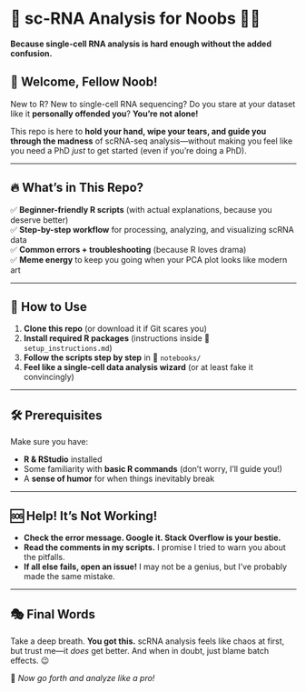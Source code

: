 # 🧬 sc-RNA Analysis for Noobs 😵‍💫  
**Because single-cell RNA analysis is hard enough without the added confusion.**  

## 🎉 Welcome, Fellow Noob!  
New to R? New to single-cell RNA sequencing? Do you stare at your dataset like it **personally offended you**? **You’re not alone!**  

This repo is here to **hold your hand, wipe your tears, and guide you through the madness** of scRNA-seq analysis—without making you feel like you need a PhD *just* to get started (even if you’re doing a PhD).  

---

## 🔥 What’s in This Repo?  
✅ **Beginner-friendly R scripts** (with actual explanations, because you deserve better)  
✅ **Step-by-step workflow** for processing, analyzing, and visualizing scRNA data  
✅ **Common errors + troubleshooting** (because R loves drama)  
✅ **Meme energy** to keep you going when your PCA plot looks like modern art  

---

## 🚀 How to Use  
1. **Clone this repo** (or download it if Git scares you)  
2. **Install required R packages** (instructions inside 📂 `setup_instructions.md`)  
3. **Follow the scripts step by step** in 📂 `notebooks/`  
4. **Feel like a single-cell data analysis wizard** (or at least fake it convincingly)  

---

## 🛠 Prerequisites  
Make sure you have:  
- **R & RStudio** installed  
- Some familiarity with **basic R commands** (don’t worry, I’ll guide you!)  
- A **sense of humor** for when things inevitably break  

---

## 🆘 Help! It’s Not Working!  
- **Check the error message. Google it. Stack Overflow is your bestie.**  
- **Read the comments in my scripts.** I promise I tried to warn you about the pitfalls.  
- **If all else fails, open an issue!** I may not be a genius, but I’ve probably made the same mistake.  

---

## 🎭 Final Words  
Take a deep breath. **You got this.** scRNA analysis feels like chaos at first, but trust me—it *does* get better. And when in doubt, just blame batch effects. 😉  

🚀 *Now go forth and analyze like a pro!*  

